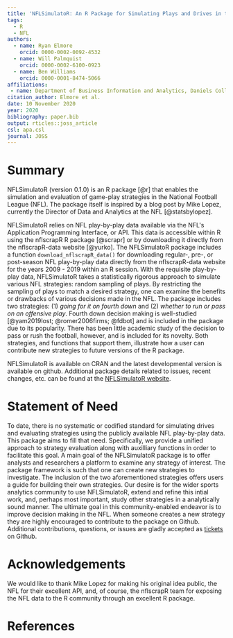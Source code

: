 ```yaml
---
title: 'NFLSimulatoR: An R Package for Simulating Plays and Drives in the NFL'
tags:
  - R
  - NFL
authors:
  - name: Ryan Elmore
    orcid: 0000-0002-0092-4532
  - name: Will Palmquist
    orcid: 0000-0002-6100-0923
  - name: Ben Williams
    orcid: 0000-0001-8474-5066
affiliations:
 - name: Department of Business Information and Analytics, Daniels College of Business, University of Denver
citation_author: Elmore et al.
date: 10 November 2020
year: 2020
bibliography: paper.bib
output: rticles::joss_article
csl: apa.csl
journal: JOSS
---
```


# Summary

NFLSimulatoR (version 0.1.0) is an R package [@r] that enables the simulation 
and evaluation of game-play strategies in the National Football League (NFL). 
The package itself is inspired by a blog post by Mike Lopez, currently the 
Director of Data and Analytics at the NFL [@statsbylopez].

NFLSimulatoR relies on NFL play-by-play data available via the NFL's Application Programming Interface, or API. This data is accessible within R using the nflscrapR R package [@scrapr] or by downloading it directly from the nflscrapR-data website [@yurko]. The NFLSimulatoR package includes a function `download_nflscrapR_data()` for downloading regular-, pre-, or post-season NFL play-by-play data directly from the nflscrapR-data website for the years 2009 - 2019 within an R session. With the requisite play-by-play data, NFLSimulatoR takes a statistically rigorous approach to simulate various NFL strategies: random sampling of plays. By restricting the sampling of plays to match a desired strategy, one can examine the benefits or drawbacks of various decisions made in the NFL. The package includes two strategies: (1) *going for it on fourth down* and (2) *whether to run or pass on an offensive play*. Fourth down decision making is well-studied [@yam2019lost; @romer2006firms; @fdbot] and is included in the package due to its popularity. There has been little academic study of the decision to pass or rush the football, however, and is included for its novelty. Both strategies, and functions that support them, illustrate how a user can contribute new strategies to future versions of the R package.

NFLSimulatoR is available on CRAN and the latest developmental version is available on github. Additional package details related to issues, recent changes, etc. can be found at the [NFLSimulatoR website](http://datacolorado.com/NFLSimulatoR). 

# Statement of Need

To date, there is no systematic or codified standard for simulating drives and
evaluating strategies using the publicly available NFL play-by-play data. This 
package aims to fill that need. Specifically, we provide a unified approach to 
strategy evaluation along with auxilliary functions in order to facilitate this
goal. A main goal of the NFLSimulatoR package is to offer analysts and researchers 
a platform to examine any strategy of interest. The package framework is such that 
one can create new strategies to investigate. The inclusion of the two aforementioned 
strategies offers users a guide for building their own strategies. Our desire is for
the wider sports analytics community to use NFLSimulatoR, extend and refine this intial
work, and, perhaps most important, study other strategies in a analytically sound 
manner. The ultimate goal in this community-enabled endeavor is to improve decision 
making in the NFL. When someone creates a new strategy they are highly encouraged to 
contribute to the package on Github. Additional contributions, questions, or issues 
are gladly accepted as [tickets](https://github.com/rtelmore/NFLSimulatoR/issues) 
on Github.


# Acknowledgements

We would like to thank Mike Lopez for making his original idea public, the NFL 
for their excellent API, and, of course, the nflscrapR team for exposing the
NFL data to the R community through an excellent R package.

# References
